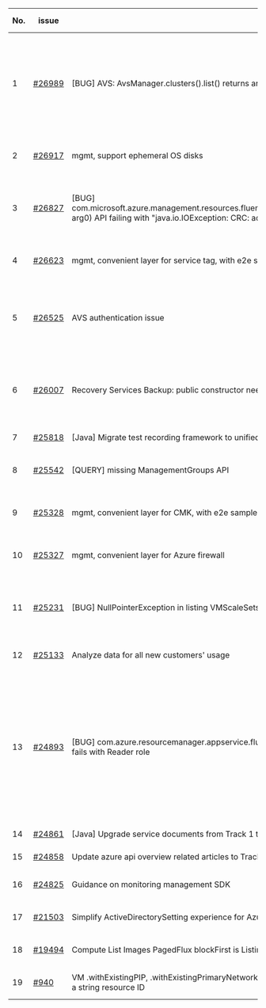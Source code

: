 | No. | issue | title | labels | assignees | bot advice | created date |
| ------ | ------ | ------ | ------ | ------ | ------ | :-----: |
|1|[#26989](https://github.com/Azure/azure-sdk-for-java/issues/26989)|[BUG] AVS: AvsManager.clusters().list() returns an empty list|question, Service Attention, Mgmt, customer-reported, needs-team-attention, AVS|XiaofeiCao||2022-02-10|
|2|[#26917](https://github.com/Azure/azure-sdk-for-java/issues/26917)|mgmt, support ephemeral OS disks|Mgmt, Mgmt - Track 2, planning|weidongxu-microsoft||2022-02-08|
|3|[#26827](https://github.com/Azure/azure-sdk-for-java/issues/26827)|[BUG] com.microsoft.azure.management.resources.fluentcore.collection.SupportsListingByRegion.listByRegion(Region arg0) API failing with "java.io.IOException: CRC: actual 0x062fb16b != expected 0x46a58e34"|question, Compute - VM, Mgmt, customer-reported|XiaofeiCao||2022-02-02|
|4|[#26623](https://github.com/Azure/azure-sdk-for-java/issues/26623)|mgmt, convenient layer for service tag, with e2e samples|Mgmt, Mgmt - Track 2, planning|weidongxu-microsoft||2022-01-21|
|5|[#26525](https://github.com/Azure/azure-sdk-for-java/issues/26525)|AVS authentication issue|question, Mgmt, customer-reported, AVS, issue-addressed|weidongxu-microsoft, billwert|new comment|2022-01-15|
|6|[#26007](https://github.com/Azure/azure-sdk-for-java/issues/26007)|Recovery Services Backup: public constructor need|question, Recovery Services Backup, Mgmt, customer-reported|XiaofeiCao||2021-12-13|
|7|[#25818](https://github.com/Azure/azure-sdk-for-java/issues/25818)|[Java] Migrate test recording framework to unified test framework|Mgmt, MQ|haolingdong-msft|new issue|2021-12-06|
|8|[#25542](https://github.com/Azure/azure-sdk-for-java/issues/25542)|[QUERY] missing ManagementGroups API|question, Mgmt, customer-reported|weidongxu-microsoft||2021-11-19|
|9|[#25328](https://github.com/Azure/azure-sdk-for-java/issues/25328)|mgmt, convenient layer for CMK, with e2e samples|Mgmt, Mgmt - Track 2, planning|weidongxu-microsoft||2021-11-11|
|10|[#25327](https://github.com/Azure/azure-sdk-for-java/issues/25327)|mgmt, convenient layer for Azure firewall|Mgmt, Mgmt - Track 2, planning|weidongxu-microsoft||2021-11-11|
|11|[#25231](https://github.com/Azure/azure-sdk-for-java/issues/25231)|[BUG] NullPointerException in listing VMScaleSets and VMs of VMScaleSet|bug, Compute - VMSS, Mgmt, customer-reported|XiaofeiCao||2021-11-08|
|12|[#25133](https://github.com/Azure/azure-sdk-for-java/issues/25133)|Analyze data for all new customers' usage|Mgmt, Mgmt - Track 2|haolingdong-msft||2021-11-02|
|13|[#24893](https://github.com/Azure/azure-sdk-for-java/issues/24893)|[BUG] com.azure.resourcemanager.appservice.fluent.WebAppsClient / getBackupConfiguration(String,String) fails with Reader role|question, App Services, Service Attention, Mgmt, customer-reported, Web Apps, Mgmt - Track 2, needs-team-attention|weidongxu-microsoft|new comment|2021-10-19|
|14|[#24861](https://github.com/Azure/azure-sdk-for-java/issues/24861)|[Java] Upgrade service documents from Track 1 to Track 2|Mgmt, MQ|haolingdong-msft||2021-10-18|
|15|[#24858](https://github.com/Azure/azure-sdk-for-java/issues/24858)|Update azure api overview related articles to Track2|Mgmt|XiaofeiCao||2021-10-18|
|16|[#24825](https://github.com/Azure/azure-sdk-for-java/issues/24825)|Guidance on monitoring management SDK|Mgmt, Epic, planning|weidongxu-microsoft||2021-10-15|
|17|[#21503](https://github.com/Azure/azure-sdk-for-java/issues/21503)|Simplify ActiveDirectorySetting experience for AzureStackUser|Mgmt, Mgmt - Track 2|weidongxu-microsoft||2021-05-14|
|18|[#19494](https://github.com/Azure/azure-sdk-for-java/issues/19494)|Compute List Images PagedFlux blockFirst is Listing All Pages|bug, Compute, Mgmt|weidongxu-microsoft||2021-02-26|
|19|[#940](https://github.com/Azure/azure-sdk-for-java/issues/940)|VM .withExistingPIP, .withExistingPrimaryNetwork, .withExistingNIC and other withExisting* should also accept a string resource ID|Mgmt, feature-request|XiaofeiCao||2016-07-06|
